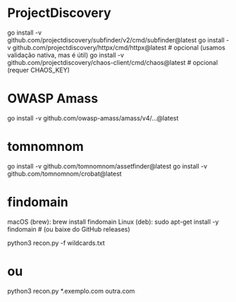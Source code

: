 # ProjectDiscovery
go install -v github.com/projectdiscovery/subfinder/v2/cmd/subfinder@latest
go install -v github.com/projectdiscovery/httpx/cmd/httpx@latest   # opcional (usamos validação nativa, mas é útil)
go install -v github.com/projectdiscovery/chaos-client/cmd/chaos@latest  # opcional (requer CHAOS_KEY)

# OWASP Amass
go install -v github.com/owasp-amass/amass/v4/...@latest

# tomnomnom
go install -v github.com/tomnomnom/assetfinder@latest
go install -v github.com/tomnomnom/crobat@latest

# findomain
macOS (brew):    brew install findomain
Linux (deb):     sudo apt-get install -y findomain   # (ou baixe do GitHub releases)


python3 recon.py -f wildcards.txt
# ou
python3 recon.py *.exemplo.com outra.com
